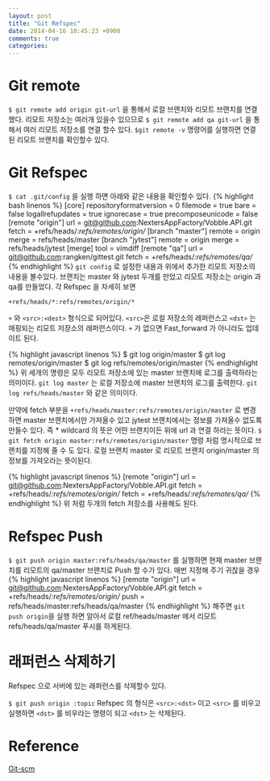 ```yaml
---
layout: post
title: "Git Refspec"
date: 2014-04-16 10:45:23 +0900
comments: true
categories:
---
```


# Git remote
`$ git remote add origin git-url`
을 통해서 로컬 브랜치와 리모트 브랜치를 연결했다. 리모트 저장소는 여러개 있을수 있으므로 `$ git remote add qa git-url` 을 통해서 여러 리모트 저장소를
연결 할수 있다. `$git remote -v` 명령어를 실행하면 연결된 리모트 브랜치를 확인할수 있다.


# Git Refspec
`$ cat .git/config` 을 실행 하면 아래와 같은 내용을 확인할수 있다.
{% highlight bash linenos %}
[core]
  repositoryformatversion = 0
  filemode = true
  bare = false
  logallrefupdates = true
  ignorecase = true
  precomposeunicode = false
[remote "origin"]
  url = git@github.com:NextersAppFactory/Vobble.API.git
  fetch = +refs/heads/*:refs/remotes/origin/*
[branch "master"]
  remote = origin
  merge = refs/heads/master
[branch "jytest"]
  remote = origin
  merge = refs/heads/jytest
[merge]
  tool = vimdiff
[remote "qa"]
  url = git@github.com:rangken/gittest.git
  fetch = +refs/heads/*:refs/remotes/qa/*
{% endhighlight %}
`git config` 로 설정한 내용과 위에서 추가한 리모트 저장소의 내용을 볼수있다. 브랜치는 master 와 jytest 두개를 만었고 리모트 저장소는 origin 과 qa를 만들었다.
각 Refspec 을 자세히 보면

  `+refs/heads/*:refs/remotes/origin/*`

`+` 와 `<src>:<dest>` 형식으로 되어있다. `<src>`은 로컬 저장소의 레퍼런스고 `<dst>` 는 매핑되는 리모트 저장소의 래퍼런스이다.
`+` 가 없으면 Fast_forward 가 아니라도 업데이트 된다.

{% highlight javascript linenos %}
$ git log origin/master
$ git log remotes/origin/master
$ git log refs/remotes/origin/master
{% endhighlight %}
위 세개의 명령은 모두 리모트 저장소에 있는 master 브랜치에 로그를 출력하라는 의미이다.
`git log master` 는 로컬 저장소에 master 브랜치의 로그를 출력한다.
`git log refs/heads/master` 와 같은 의미이다.

만약에 fetch 부분을 `+refs/heads/master:refs/remotes/origin/master` 로 변경하면 master 브랜치에서만 가져올수 있고 jytest 브랜치에서는 정보를 가져올수
없도록 만들수 있다. 즉 * wildcard 의 뜻은 어떤 브랜치이든 위에 url 과 연결 하라는 뜻이다.
`$ git fetch origin master:refs/remotes/origin/master` 명령 처럼 명시적으로 브랜치를 지정해 줄 수 도 있다.
로컬 브랜치 master 로 리모트 브랜치 origin/master 의 정보를 가져오라는 뜻이된다.

{% highlight javascript linenos %}
[remote "origin"]
  url = git@github.com:NextersAppFactory/Vobble.API.git
  fetch = +refs/heads/*:refs/remotes/origin/*
  fetch = +refs/heads/*:refs/remotes/qa/*
{% endhighlight %}
위 처럼 두개의 fetch 저장소를 사용해도 된다.

# Refspec Push
`$ git push origin master:refs/heads/qa/master` 를 실행하면 현재 master 브랜치를 리모트의 qa/master 브랜치로 Push 할 수가 있다.
매번 지정해 주기 귀찮을 경우
{% highlight javascript linenos %}
[remote "origin"]
  url = git@github.com:NextersAppFactory/Vobble.API.git
  fetch = +refs/heads/*:refs/remotes/origin/*
  push = refs/heads/master:refs/heads/qa/master
{% endhighlight %}
해주면 `git push origin`을 실행 하면 알아서 로컬 ref/heads/master 에서 리모트 refs/heads/qa/master 푸시를 하게된다.

# 래퍼런스 삭제하기
Refspec 으로 서버에 있는 래퍼런스를 삭제할수 있다.

`$ git push origin :topic`
Refspec 의 형식은 `<src>:<dst>` 이고 `<src>` 를 비우고 실행하면 `<dst>` 를 비우라는 명령이 되고 `<dst>` 는 삭제된다.

# Reference
[Git-scm](http://git-scm.com/book/ko/Git의-내부-Refspec)
